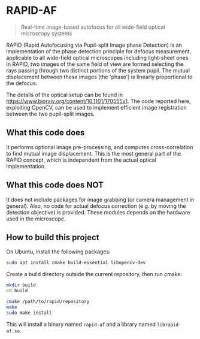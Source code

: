 # RAPID-AF
> Real-time image-based autofocus for all wide-field optical microscopy systems
> 

RAPID (Rapid Autofocusing via Pupil-split Image phase Detection) is an implementation of the phase detection principle for defocus measurement, applicable to all wide-field optical microscopes including light-sheet ones. 
In RAPID, two images of the same field of view are formed selecting the rays passing through two distinct portions of the 
system pupil. The mutual displacement between these images (the 'phase') is linearly proportional to the defocus.

The details of the optical setup can be found in https://www.biorxiv.org/content/10.1101/170555v1.
The code reported here, exploiting OpenCV, can be used to implement efficient image registration between the two pupil-split images.


## What this code does
It performs optional image pre-processing, and computes cross-correlation to find mutual image displacement. This is the most general part of the RAPID concept, which is independent from the actual optical implementation.

## What this code does NOT
It does not include packages for image grabbing (or camera management in general). Also, no code for actual defocus correction (e.g. by moving the detection objective) is provided. These modules depends on the hardware used in the microscope.


## How to build this project
On Ubuntu, install the following packages:
```bash
sudo apt install cmake build-essential libopencv-dev
```

Create a build directory outside the current repository, then run cmake:
```bash
mkdir build
cd build

cmake /path/to/rapid/repository
make
sudo make install
```

This will install a binary named `rapid-af` and a library named `librapid-af.so`.

